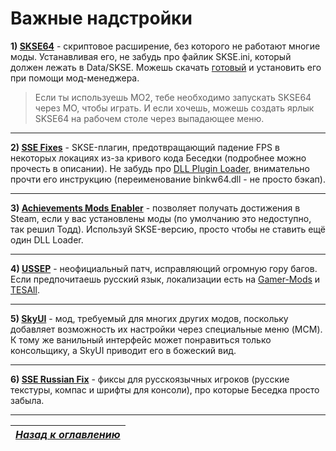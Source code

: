 # Важные надстройки

**1) [SKSE64](http://skse.silverlock.org/)** - скриптовое расширение, без которого не работают многие моды. Устанавливая его, не забудь про файлик SKSE.ini, который должен лежать в Data/SKSE. Можешь скачать [готовый](https://www.nexusmods.com/skyrimspecialedition/mods/1651) и установить его при помощи мод-менеджера.

> Если ты используешь МО2, тебе необходимо запускать SKSE64 через МО, чтобы играть. И если хочешь, можешь создать ярлык SKSE64 на рабочем столе через выпадающее меню.

------

**2) [SSE Fixes](https://www.nexusmods.com/skyrimspecialedition/mods/10547/)** - SKSE-плагин, предотвращающий падение FPS в некоторых локациях из-за кривого кода Беседки (подробнее можно прочесть в описании). Не забудь про [DLL Plugin Loader](https://www.nexusmods.com/skyrimspecialedition/mods/10546), внимательно прочти его инструкцию (переименование binkw64.dll - не просто бэкап).

------

**3) [Achievements Mods Enabler](https://www.nexusmods.com/skyrimspecialedition/mods/245/)** - позволяет получать достижения в Steam, если у вас установлены моды (по умолчанию это недоступно, так решил Тодд). Используй SKSE-версию, просто чтобы не ставить ещё один DLL Loader.

------

**4) [USSEP](https://www.nexusmods.com/skyrimspecialedition/mods/266)** - неофициальный патч, исправляющий огромную гору багов. Если предпочитаешь русский язык, локализации есть на [Gamer-Mods](https://gamer-mods.ru/load/skyrim_se/patchi/ussep/153-1-0-4756) и [TESAll](http://tesall.ru/files/file/8682-neoficialnyy-patch-dlya-skyrim-special-edition-patch-ussep/).

------

**5) [SkyUI](https://www.nexusmods.com/skyrimspecialedition/mods/12604)** - мод, требуемый для многих других модов, поскольку добавляет возможность их настройки через специальные меню (MCM). К тому же ванильный интерфейс может понравиться только консольщику, а SkyUI приводит его в божеский вид.

------

**6) [SSE Russian Fix](https://www.nexusmods.com/skyrimspecialedition/mods/887/)** - фиксы для русскоязычных игроков (русские текстуры, компас и шрифты для консоли), про которые Беседка просто забыла.

------

|[*Назад к оглавлению*](../01_Оглавление.md)|
|:---:|
